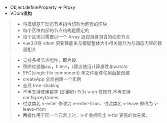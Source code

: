- Object.defineProperty => Proxy
- VDom重构
>- 将模版基于动态节点指令切割为嵌套的区块
>- 每个区块内部的节点结构是固定的
>- 每个区块只需要以一个 Array 追踪自身包含的动态节点
>- vue3.0将 vdom 更新性能由与模版整体大小相关提升为与动态内容的数量相关


>- 支持多根节点组件，即片段
>- 移除过滤器api，filters，(建议使用计算属性和watch)
>- SFC(single file component) 单文件组件使用函数创建
>- createApp 全局创建一个实例
>- 全局 tree-shaking
>- 不再支持使用数字 (即键码) 作为 v-on 修饰符,不再支持 config.keyCodes
>- 过渡类名 v-enter 修改为 v-enter-from、过渡类名 v-leave 修改为 v-leave-from
>- 两者作用于同一个元素上时，v-if 会拥有比 v-for 更高的优先级。
